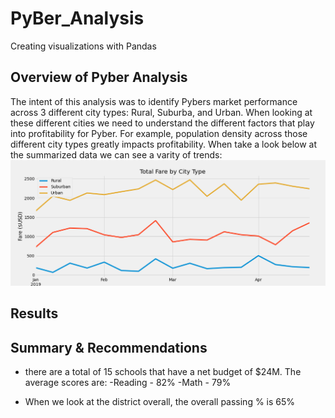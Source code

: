 # PyBer_Analysis
Creating visualizations with Pandas

## Overview of Pyber Analysis
The intent of this analysis was to identify Pybers market performance across 3 different city types: Rural, Suburba, and Urban. When looking at these different cities we need to understand the different factors that play into profitability for Pyber. For example, population density across those different city types greatly impacts profitability. When take a look below at the summarized data we can see a varity of trends:
![Summary Fare Data](analysis/PyBer_fare_summary.png)



## Results

## Summary & Recommendations
- there are a total of 15 schools that have a net budget of $24M. The average scores are:
-Reading - 82%
-Math - 79%

- When we look at the district overall, the overall passing % is 65%
